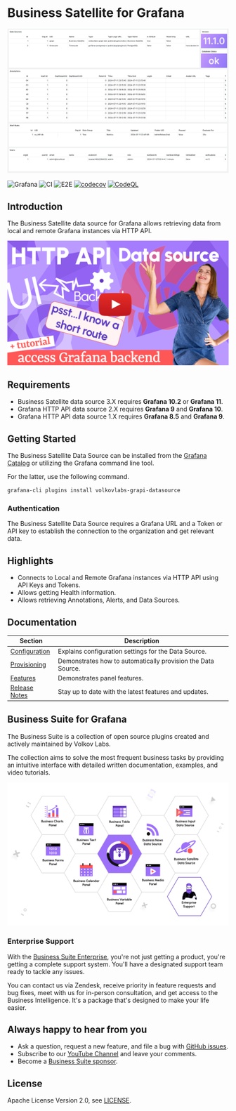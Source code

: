 # Business Satellite for Grafana

![Datasource](https://github.com/VolkovLabs/business-satellite/raw/main/src/img/datasource.png)

![Grafana](https://img.shields.io/badge/Grafana-11.1-orange)
![CI](https://github.com/volkovlabs/business-satellite/workflows/CI/badge.svg)
![E2E](https://github.com/volkovlabs/business-satellite/workflows/E2E/badge.svg)
[![codecov](https://codecov.io/gh/VolkovLabs/business-satellite/branch/main/graph/badge.svg)](https://codecov.io/gh/VolkovLabs/business-satellite)
[![CodeQL](https://github.com/VolkovLabs/business-satellite/actions/workflows/codeql-analysis.yml/badge.svg)](https://github.com/VolkovLabs/business-satellite/actions/workflows/codeql-analysis.yml)

## Introduction

The Business Satellite data source for Grafana allows retrieving data from local and remote Grafana instances via HTTP API.

[![Business Satellite data source | Easy access to Grafana backend | Includes Annotations tutorial](https://raw.githubusercontent.com/volkovlabs/business-satellite/main/img/overview.png)](https://youtu.be/0zibOEGqTJ8)

## Requirements

- Business Satellite data source 3.X requires **Grafana 10.2** or **Grafana 11**.
- Grafana HTTP API data source 2.X requires **Grafana 9** and **Grafana 10**.
- Grafana HTTP API data source 1.X requires **Grafana 8.5** and **Grafana 9**.

## Getting Started

The Business Satellite Data Source can be installed from the [Grafana Catalog](https://grafana.com/grafana/plugins/volkovlabs-grapi-datasource/) or utilizing the Grafana command line tool.

For the latter, use the following command.

```bash
grafana-cli plugins install volkovlabs-grapi-datasource
```

### Authentication

The Business Satellite Data Source requires a Grafana URL and a Token or API key to establish the connection to the organization and get relevant data.

## Highlights

- Connects to Local and Remote Grafana instances via HTTP API using API Keys and Tokens.
- Allows getting Health information.
- Allows retrieving Annotations, Alerts, and Data Sources.

## Documentation

| Section                                                                          | Description                                                  |
| -------------------------------------------------------------------------------- | ------------------------------------------------------------ |
| [Configuration](https://volkovlabs.io/plugins/business-satellite/configuration/) | Explains configuration settings for the Data Source.         |
| [Provisioning](https://volkovlabs.io/plugins/business-satellite/provisioning/)   | Demonstrates how to automatically provision the Data Source. |
| [Features](https://volkovlabs.io/plugins/business-satellite/features/)           | Demonstrates panel features.                                 |
| [Release Notes](https://volkovlabs.io/plugins/business-satellitee/release/)      | Stay up to date with the latest features and updates.        |

## Business Suite for Grafana

The Business Suite is a collection of open source plugins created and actively maintained by Volkov Labs.

The collection aims to solve the most frequent business tasks by providing an intuitive interface with detailed written documentation, examples, and video tutorials.

[![Business Suite for Grafana](https://raw.githubusercontent.com/VolkovLabs/.github/main/business.png)](https://volkovlabs.io/plugins/)

### Enterprise Support

With the [Business Suite Enterprise](https://volkovlabs.io/pricing/), you're not just getting a product, you're getting a complete support system. You'll have a designated support team ready to tackle any issues.

You can contact us via Zendesk, receive priority in feature requests and bug fixes, meet with us for in-person consultation, and get access to the Business Intelligence. It's a package that's designed to make your life easier.

## Always happy to hear from you

- Ask a question, request a new feature, and file a bug with [GitHub issues](https://github.com/volkovlabs/business-satellite/issues).
- Subscribe to our [YouTube Channel](https://youtube.com/@volkovlabs) and leave your comments.
- Become a [Business Suite sponsor](https://github.com/sponsors/VolkovLabs).

## License

Apache License Version 2.0, see [LICENSE](https://github.com/volkovlabs/business-satellite/blob/main/LICENSE).
